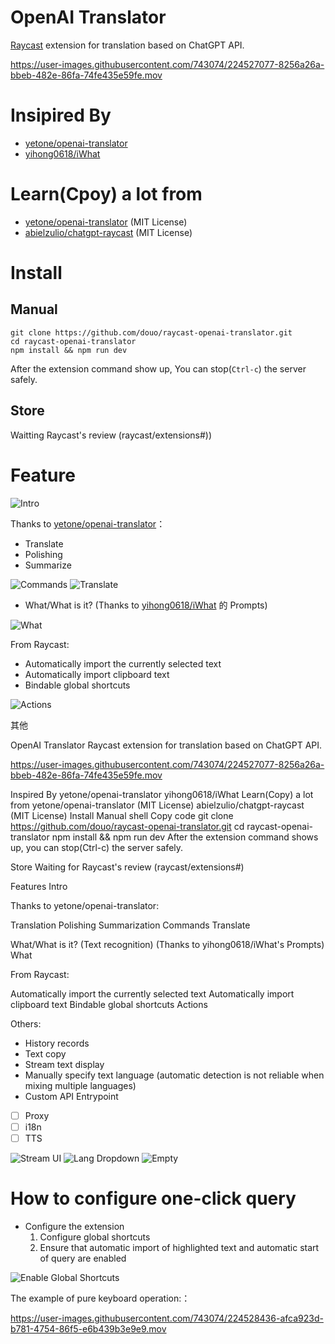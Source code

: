 # OpenAI Translator

[Raycast](https://www.raycast.com/) extension for translation based on ChatGPT API.



https://user-images.githubusercontent.com/743074/224527077-8256a26a-bbeb-482e-86fa-74fe435e59fe.mov



# Insipired By

- [yetone/openai-translator](https://github.com/yetone/openai-translator)
- [yihong0618/iWhat](https://github.com/yihong0618/iWhat)

# Learn(Cpoy) a lot from

- [yetone/openai-translator](https://github.com/yetone/openai-translator) (MIT License)
- [abielzulio/chatgpt-raycast](https://github.com/abielzulio/chatgpt-raycast) (MIT License)

# Install

## Manual

``` shell
git clone https://github.com/douo/raycast-openai-translator.git
cd raycast-openai-translator
npm install && npm run dev
```

After the extension command show up, You can stop(`Ctrl-c`) the server safely.

## Store

Waitting  Raycast's review (raycast/extensions#))

# Feature

![Intro](metadata/configuration.png)

Thanks to  [yetone/openai-translator](https://github.com/yetone/openai-translator)：

- Translate
- Polishing
- Summarize

![Commands](metadata/commands.png)
![Translate](metadata/translate.png)


- What/What is it? (Thanks to [yihong0618/iWhat](https://github.com/yihong0618/iWhat) 的 Prompts)

![What](metadata/what-en.png)

From Raycast:

- Automatically import the currently selected text
- Automatically import clipboard text
- Bindable global shortcuts

![Actions](metadata/actions.png)


其他

OpenAI Translator
Raycast extension for translation based on ChatGPT API.

https://user-images.githubusercontent.com/743074/224527077-8256a26a-bbeb-482e-86fa-74fe435e59fe.mov

Inspired By
yetone/openai-translator
yihong0618/iWhat
Learn(Copy) a lot from
yetone/openai-translator (MIT License)
abielzulio/chatgpt-raycast (MIT License)
Install
Manual
shell
Copy code
git clone https://github.com/douo/raycast-openai-translator.git
cd raycast-openai-translator
npm install && npm run dev
After the extension command shows up, you can stop(Ctrl-c) the server safely.

Store
Waiting for Raycast's review (raycast/extensions#)

Features
Intro

Thanks to yetone/openai-translator:

Translation
Polishing
Summarization
Commands
Translate

What/What is it? (Text recognition) (Thanks to yihong0618/iWhat's Prompts)
What

From Raycast:

Automatically import the currently selected text
Automatically import clipboard text
Bindable global shortcuts
Actions

Others:

- History records
- Text copy
- Stream text display
- Manually specify text language (automatic detection is not reliable when mixing multiple languages)
- Custom API Entrypoint
- [ ] Proxy
- [ ] i18n
- [ ] TTS

![Stream UI](metadata/stream-text.png)
![Lang Dropdown](metadata/lang-dropdown.png)
![Empty](metadata/empty.png)

# How to configure one-click query

- Configure the extension
  1. Configure global shortcuts
  2. Ensure that automatic import of highlighted text and automatic start of query are enabled

![Enable Global Shortcuts](https://user-images.githubusercontent.com/743074/224528361-6231ba8f-d8aa-45d7-9a36-cb3889452254.png)

The example of pure keyboard operation:：

https://user-images.githubusercontent.com/743074/224528436-afca923d-b781-4754-86f5-e6b439b3e9e9.mov

